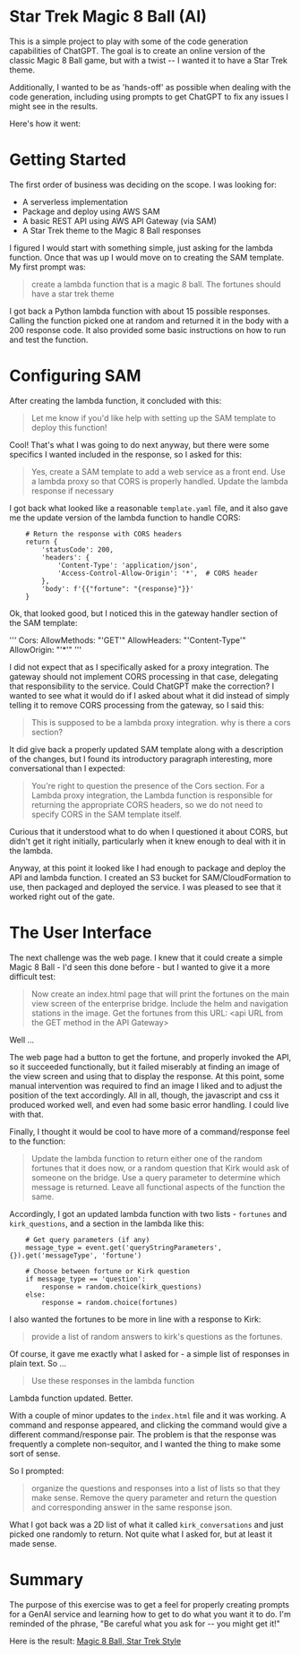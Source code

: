 # Star Trek Magic 8 Ball (AI)

This is a simple project to play with some of the code generation capabilities
of ChatGPT.  The goal is to create an online version of the classic Magic 8 Ball
game, but with a twist -- I wanted it to have a Star Trek theme.

Additionally, I wanted to be as 'hands-off' as possible when dealing with the
code generation, including using prompts to get ChatGPT to fix any issues I
might see in the results.

Here's how it went:

# Getting Started

The first order of business was deciding on the scope.  I was looking for:
- A serverless implementation
- Package and deploy using AWS SAM
- A basic REST API using AWS API Gateway (via SAM)
- A Star Trek theme to the Magic 8 Ball responses

I figured I would start with something simple, just asking for the lambda function.
Once that was up I would move on to creating the SAM template.  My first prompt was:

> create a lambda function that is a magic 8 ball.  The fortunes should have a star trek theme

I got back a Python lambda function with about 15 possible responses.  Calling the function
picked one at random and returned it in the body with a 200 response code.  It also provided
some basic instructions on how to run and test the function.

# Configuring SAM

After creating the lambda function, it concluded with this:

> Let me know if you'd like help with setting up the SAM template to deploy this function!

Cool!  That's what I was going to do next anyway, but there were some specifics I wanted included
in the response, so I asked for this:

> Yes, create a SAM template to add a web service as a front end.  Use a lambda proxy so that CORS is properly handled.  Update the lambda response if necessary

I got back what looked like a reasonable `template.yaml` file, and it also gave me the update version of the lambda
function to handle CORS:

```
    # Return the response with CORS headers
    return {
        'statusCode': 200,
        'headers': {
            'Content-Type': 'application/json',
            'Access-Control-Allow-Origin': '*',  # CORS header
        },
        'body': f'{{"fortune": "{response}"}}'
    }
```

Ok, that looked good, but I noticed this in the gateway handler section of the SAM template:

'''
    Cors:
        AllowMethods: "'GET'"
        AllowHeaders: "'Content-Type'"
        AllowOrigin: "'*'"
'''

I did not expect that as I specifically asked for a proxy integration.  The gateway should not
implement CORS processing in that case, delegating that responsibility to the service.  Could
ChatGPT make the correction?  I wanted to see what it would do if I asked about what it did instead
of simply telling it to remove CORS processing from the gateway, so I said this:

> This is supposed to be a lambda proxy integration.  why is there a cors section?

It did give back a properly updated SAM template along with a description of the changes, but I found
its introductory paragraph interesting, more conversational than I expected:

> You're right to question the presence of the Cors section. For a Lambda proxy integration, the Lambda 
function is responsible for returning the appropriate CORS headers, so we do not need to specify CORS 
in the SAM template itself.

Curious that it understood what to do when I questioned it about CORS, but didn't get it right
initially, particularly when it knew enough to deal with it in the lambda.

Anyway, at this point it looked like I had enough to package and deploy the API and lambda function.
I created an S3 bucket for SAM/CloudFormation to use, then packaged and deployed the service.  I was
pleased to see that it worked right out of the gate.

# The User Interface

The next challenge was the web page.  I knew that it could create a simple Magic 8 Ball - I'd seen this
done before - but I wanted to give it a more difficult test:

> Now create an index.html page that will print the fortunes on the main view screen of the enterprise bridge.  Include the helm and navigation stations in the image.  Get the fortunes from this URL: &lt;api URL from the GET method in the API Gateway&gt;

Well ...

The web page had a button to get the fortune, and properly invoked the API, so it succeeded functionally,
but it failed miserably at finding an image of the view screen and using that to display the response.  At
this point, some manual intervention was required to find an image I liked and to adjust the position of
the text accordingly.  All in all, though, the javascript and css it produced worked well, and even had
some basic error handling.  I could live with that.

Finally, I thought it would be cool to have more of a command/response feel to the function:

> Update the lambda function to return either one of the random fortunes that it does now, or a random question that Kirk would ask of someone on the bridge.  Use a query parameter to determine which message is returned.  Leave all functional aspects of the function the same.


Accordingly, I got an updated lambda function with two lists - `fortunes` and `kirk_questions`, and a section in
the lambda like this:

```
    # Get query parameters (if any)
    message_type = event.get('queryStringParameters', {}).get('messageType', 'fortune')

    # Choose between fortune or Kirk question
    if message_type == 'question':
        response = random.choice(kirk_questions)
    else:
        response = random.choice(fortunes)
```


I also wanted the fortunes to be more in line with a response to Kirk:

> provide a list of random answers to kirk's questions as the fortunes.

Of course, it gave me exactly what I asked for - a simple list of responses in plain text.  So ...

> Use these responses in the lambda function

Lambda function updated.  Better.

With a couple of minor updates to the `index.html` file and it was working.  A command and response appeared, and
clicking the command would give a different command/response pair.  The problem is that the response was
frequently a complete non-sequitor, and I wanted the thing to make some sort of sense.

So I prompted:

> organize the questions and responses into a list of lists so that they make sense.  Remove the query parameter and return the question and corresponding answer in the same response json.
 
What I got back was a 2D list of what it called `kirk_conversations` and just picked one randomly to return.  Not
quite what I asked for, but at least it made sense.

# Summary

The purpose of this exercise was to get a feel for properly creating prompts for a GenAI
service and learning how to get to do what you want it to do.  I'm reminded of the
phrase, "Be careful what you ask for -- you might get it!"

Here is the result: [Magic 8 Ball, Star Trek Style](https://saastabp.github.io/trek8ball/)